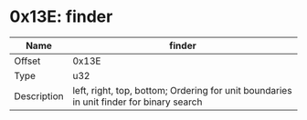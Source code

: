 # 0x13E: finder

| Name | finder |
| ----| ------------ |
| Offset | 0x13E |
| Type | u32 |
| Description | left, right, top, bottom; Ordering for unit boundaries in unit finder for binary search |<br>

